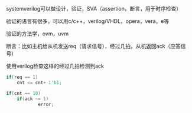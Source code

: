 systemverilog可以做设计，验证，SVA（assertion，断言，用于时序检查）

验证的语言有很多，可以用c/c++，verilog/VHDL，opera，vera，e等

验证的方法学，ovm，uvm

断言：比如主机给从机发送req（请求信号），经过几拍，从机返回ack（应答信号）

使用verilog检查这样的经过几拍检测到ack

```verilog 
if(req == 1)
    cnt <= cnt+ 1'b1;

if(cnt == 10)
    if(ack ~= 1)
        	error;
```

